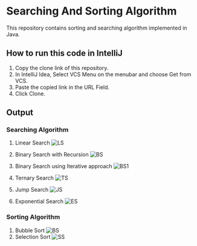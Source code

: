 # Searching And Sorting Algorithm
This repository contains sorting and searching algorithm implemented in Java.
## How to run this code in IntelliJ
1. Copy the clone link of this repository.
2. In IntelliJ Idea, Select VCS Menu on the menubar and choose Get from VCS.
3. Paste the copied link in the URL Field.
4. Click Clone.

## Output
### Searching Algorithm
1. Linear Search
![LS](https://user-images.githubusercontent.com/49742736/121469610-6cc78280-c9da-11eb-9fc5-256ab2e155c6.PNG)
2. Binary Search with Recursion
![BS](https://user-images.githubusercontent.com/49742736/121469631-781aae00-c9da-11eb-8af2-7575cb9fb1c0.PNG)

3. Binary Search using Iterative approach
![BS1](https://user-images.githubusercontent.com/49742736/121469652-7ea92580-c9da-11eb-930e-13be82984577.PNG)

4. Ternary Search
![TS](https://user-images.githubusercontent.com/49742736/121469666-849f0680-c9da-11eb-801c-bb75ff4bad13.PNG)

5. Jump Search
![JS](https://user-images.githubusercontent.com/49742736/121469674-8963ba80-c9da-11eb-80d6-caa90fb98686.PNG)

6. Exponential Search
![ES](https://user-images.githubusercontent.com/49742736/121469692-8ff23200-c9da-11eb-8b15-4995bbbbd134.PNG)

### Sorting Algorithm
1. Bubble Sort
![BS](https://user-images.githubusercontent.com/49742736/121517320-d9f40b80-ca0c-11eb-8654-0cc9ba0e84fe.PNG)
2. Selection Sort
![SS](https://user-images.githubusercontent.com/49742736/121517334-e1b3b000-ca0c-11eb-95a2-32009df55817.PNG)

